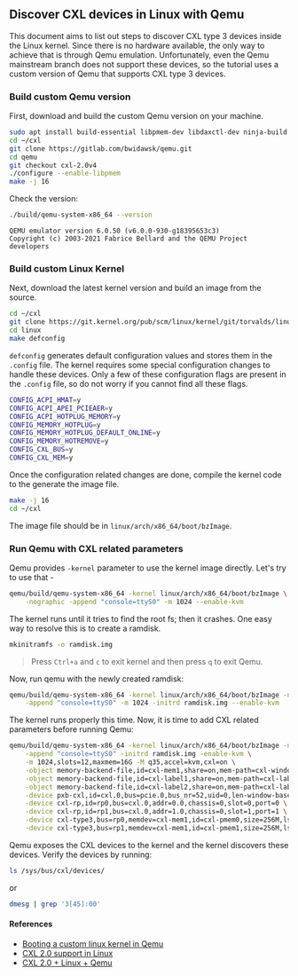 ##  Discover CXL devices in Linux with Qemu

This document aims to list out steps to discover CXL type 3 devices inside the Linux kernel. Since there is no hardware available, the only way to achieve that is through Qemu emulation. Unfortunately, even the Qemu mainstream branch does not support these devices, so the tutorial uses a custom version of Qemu that supports CXL type 3 devices.

### Build custom Qemu version

First, download and build the custom Qemu version on your machine.

```bash
sudo apt install build-essential libpmem-dev libdaxctl-dev ninja-build
cd ~/cxl
git clone https://gitlab.com/bwidawsk/qemu.git
cd qemu
git checkout cxl-2.0v4
./configure --enable-libpmem
make -j 16
```

Check the version:
```bash
./build/qemu-system-x86_64 --version
```

```log
QEMU emulator version 6.0.50 (v6.0.0-930-g18395653c3)
Copyright (c) 2003-2021 Fabrice Bellard and the QEMU Project developers
```

### Build custom Linux Kernel

Next, download the latest kernel version and build an image from the source. 

```bash
cd ~/cxl
git clone https://git.kernel.org/pub/scm/linux/kernel/git/torvalds/linux.git
cd linux
make defconfig
```

`defconfig` generates default configuration values and stores them in the `.config` file. The kernel requires some special configuration changes to handle these devices. Only a few of these configuration flags are present in the `.config` file, so do not worry if you cannot find all these flags.

```bash
CONFIG_ACPI_HMAT=y
CONFIG_ACPI_APEI_PCIEAER=y
CONFIG_ACPI_HOTPLUG_MEMORY=y
CONFIG_MEMORY_HOTPLUG=y
CONFIG_MEMORY_HOTPLUG_DEFAULT_ONLINE=y
CONFIG_MEMORY_HOTREMOVE=y
CONFIG_CXL_BUS=y
CONFIG_CXL_MEM=y
```

Once the configuration related changes are done, compile the kernel code to the generate the image file.

```bash
make -j 16
cd ~/cxl
```

The image file should be in `linux/arch/x86_64/boot/bzImage`. 

### Run Qemu with CXL related parameters

Qemu provides `-kernel` parameter to use the kernel image directly.
Let's try to use that - 

```bash
qemu/build/qemu-system-x86_64 -kernel linux/arch/x86_64/boot/bzImage \
	-nographic -append "console=ttyS0" -m 1024 --enable-kvm
```
The kernel runs until it tries to find the root fs; then it crashes.
One easy way to resolve this is to create a ramdisk.

```bash
mkinitramfs -o ramdisk.img
```

> Press `Ctrl+a` and `c` to exit kernel and then press `q` to exit Qemu.

Now, run qemu with the newly created ramdisk:

```bash
qemu/build/qemu-system-x86_64 -kernel linux/arch/x86_64/boot/bzImage -nographic \
    -append "console=ttyS0" -m 1024 -initrd ramdisk.img --enable-kvm
```

The kernel runs properly this time. Now, it is time to add CXL related parameters before running Qemu:

```bash
qemu/build/qemu-system-x86_64 -kernel linux/arch/x86_64/boot/bzImage -nographic \
    -append "console=ttyS0" -initrd ramdisk.img -enable-kvm \
    -m 1024,slots=12,maxmem=16G -M q35,accel=kvm,cxl=on \
    -object memory-backend-file,id=cxl-mem1,share=on,mem-path=cxl-window1,size=512M \
	-object memory-backend-file,id=cxl-label1,share=on,mem-path=cxl-label1,size=1K \
	-object memory-backend-file,id=cxl-label2,share=on,mem-path=cxl-label2,size=1K \
	-device pxb-cxl,id=cxl.0,bus=pcie.0,bus_nr=52,uid=0,len-window-base=1,window-base[0]=0x4c00000000,memdev[0]=cxl-mem1 \
	-device cxl-rp,id=rp0,bus=cxl.0,addr=0.0,chassis=0,slot=0,port=0 \
	-device cxl-rp,id=rp1,bus=cxl.0,addr=1.0,chassis=0,slot=1,port=1 \
	-device cxl-type3,bus=rp0,memdev=cxl-mem1,id=cxl-pmem0,size=256M,lsa=cxl-label1 \
	-device cxl-type3,bus=rp1,memdev=cxl-mem1,id=cxl-pmem1,size=256M,lsa=cxl-label2
```

Qemu exposes the CXL devices to the kernel and the kernel discovers these devices.
Verify the devices by running:

```bash
ls /sys/bus/cxl/devices/
```
or
```bash
dmesg | grep '3[45]:00'
```

#### References

- [Booting a custom linux kernel in Qemu](http://nickdesaulniers.github.io/blog/2018/10/24/booting-a-custom-linux-kernel-in-qemu-and-debugging-it-with-gdb/)
- [CXL 2.0 support in Linux](https://lwn.net/Articles/846061/)
- [CXL 2.0 + Linux + Qemu](https://linuxplumbersconf.org/event/11/contributions/906/attachments/743/1399/LPC2021%20-%20CXL.pdf)
